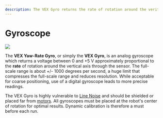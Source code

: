 ```yaml
---
description: The VEX Gyro returns the rate of rotation around the veritcal axis.
---
```


# Gyroscope

![](https://phabricator.purduesigbots.com/file/data/p7jm7bskc4bq23bdhvxn/PHID-FILE-w3fvfl5l6ijotesvazfz/vex_gyro.jpg)

The **VEX Yaw-Rate Gyro**, or simply the **VEX Gyro**, is an analog gyroscope which returns a voltage between 0 and +5 V approximately proportional to the **rate** of rotation around the vertical axis through the sensor. The full-scale range is about +/- 1000 degrees per second, a huge limit that compresses the full-scale range and reduces resolution. While acceptable for coarse positioning, use of a digital gyroscope leads to more precise readings.

The VEX Gyro is highly vulnerable to [Line Noise](../line-noise.md) and should be shielded or placed far from [motors](../vex-electronics/motors.md). All gyroscopes must be placed at the robot's center of rotation for optimal results. Dynamic calibration is therefore a must before each run.


